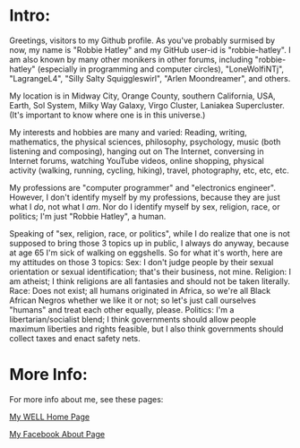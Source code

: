 # Intro:
Greetings, visitors to my Github profile. As you've probably surmised by now, my name is "Robbie Hatley" and my GitHub user-id is "robbie-hatley". I am also known by many other monikers in other forums, including "robbie-hatley" (especially in programming and computer circles), "LoneWolfiNTj", "LagrangeL4", "Silly Salty Squiggleswirl", "Arlen Moondreamer", and others.

My location is in Midway City, Orange County, southern California, USA, Earth, Sol System, Milky Way Galaxy, Virgo Cluster, Laniakea Supercluster. (It's important to know where one is in this universe.)

My interests and hobbies are many and varied: Reading, writing, mathematics, the physical sciences, philosophy, psychology, music (both listening and composing), hanging out on The Internet, conversing in Internet forums, watching YouTube videos, online shopping, physical activity (walking, running, cycling, hiking), travel, photography, etc, etc, etc.

My professions are "computer programmer" and "electronics engineer". However, I don't identify myself by my professions, because they are just what I _do_, not what I _am_. Nor do I identify myself by sex, religion, race, or politics; I'm just "Robbie Hatley", a human.

Speaking of "sex, religion, race, or politics", while I do realize that one is not supposed to bring those 3 topics up in public, I always do anyway, because at age 65 I'm sick of walking on eggshells. So for what it's worth, here are my attitudes on those 3 topics: Sex: I don't judge people by their sexual orientation or sexual identification; that's their business, not mine. Religion: I am atheist; I think religions are all fantasies and should not be taken literally. Race: Does not exist; all humans originated in Africa, so we're all Black African Negros whether we like it or not; so let's just call ourselves "humans" and treat each other equally, please. Politics: I'm a libertarian/socialist blend; I think governments should allow people maximum liberties and rights feasible, but I also think governments should collect taxes and enact safety nets.

# More Info:

For more info about me, see these pages:

[My WELL Home Page](https://people.well.com/user/lonewolf/about/about-Robbie-Hatley.html)

[My Facebook About Page](https://www.facebook.com/robbie.hatley/about)

<!---
robbie-hatley/robbie-hatley is a ✨ special ✨ repository because its `README.md` (this file) appears on your GitHub profile.
You can click the Preview link to take a look at your changes.
--->
